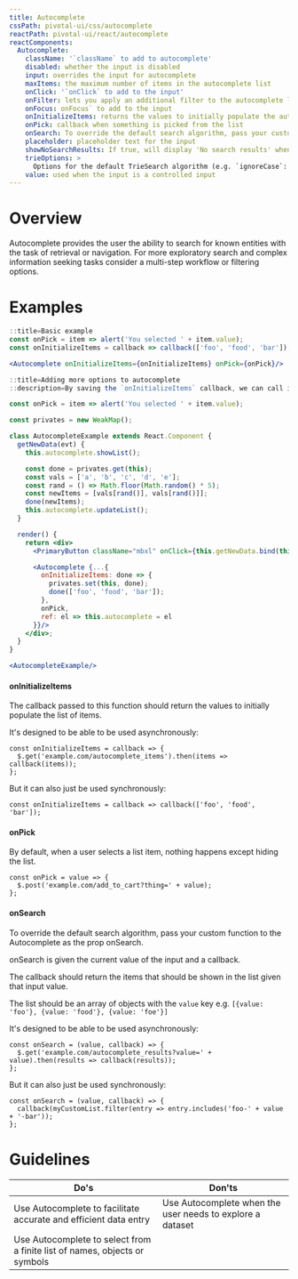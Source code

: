 ```yaml
---
title: Autocomplete
cssPath: pivotal-ui/css/autocomplete
reactPath: pivotal-ui/react/autocomplete
reactComponents:
  Autocomplete:
    className: '`className` to add to autocomplete'
    disabled: whether the input is disabled
    input: overrides the input for autocomplete
    maxItems: the maximum number of items in the autocomplete list
    onClick: '`onClick` to add to the input'
    onFilter: lets you apply an additional filter to the autocomplete list
    onFocus: onFocus` to add to the input
    onInitializeItems: returns the values to initially populate the autocomplete list
    onPick: callback when something is picked from the list
    onSearch: To override the default search algorithm, pass your custom function to the autocomplete as the prop onSearch.
    placeholder: placeholder text for the input
    showNoSearchResults: If true, will display 'No search results' when no results are matched. Valid only if no list child is passed. Eg. If you want to provide a custom search results list component, this flag will be ignored.
    trieOptions: >
      Options for the default TrieSearch algorithm (e.g. `ignoreCase`: a boolean is set to true by default, `splitOnRegEx`: a RegEx)
    value: used when the input is a controlled input
---
```


# Overview

Autocomplete provides the user the ability to search for known entities with the task of retrieval or navigation. For more exploratory search and complex information seeking tasks consider a multi-step workflow or filtering options.

# Examples

```jsx
::title=Basic example
const onPick = item => alert('You selected ' + item.value);
const onInitializeItems = callback => callback(['foo', 'food', 'bar']);

<Autocomplete onInitializeItems={onInitializeItems} onPick={onPick}/>
```

```jsx
::title=Adding more options to autocomplete
::description=By saving the `onInitializeItems` callback, we can call it whenever we need to give the autocomplete new data. We then use the `updateList()` method to update the list.

const onPick = item => alert('You selected ' + item.value);

const privates = new WeakMap();

class AutocompleteExample extends React.Component {
  getNewData(evt) {
    this.autocomplete.showList();

    const done = privates.get(this);
    const vals = ['a', 'b', 'c', 'd', 'e'];
    const rand = () => Math.floor(Math.random() * 5);
    const newItems = [vals[rand()], vals[rand()]];
    done(newItems);
    this.autocomplete.updateList();
  }

  render() {
    return <div>
      <PrimaryButton className="mbxl" onClick={this.getNewData.bind(this)}>randomize options</PrimaryButton>

      <Autocomplete {...{
        onInitializeItems: done => {
          privates.set(this, done);
          done(['foo', 'food', 'bar']);
        },
        onPick,
        ref: el => this.autocomplete = el
      }}/>
    </div>;
  }
}

<AutocompleteExample/>
```

#### onInitializeItems
The callback passed to this function should return the values to initially populate the list of items.

It's designed to be able to be used asynchronously:

```
const onInitializeItems = callback => {
  $.get('example.com/autocomplete_items').then(items => callback(items));
};
```

But it can also just be used synchronously:

```
const onInitializeItems = callback => callback(['foo', 'food', 'bar']);
```


#### onPick
By default, when a user selects a list item, nothing happens except hiding the list.

```
const onPick = value => {
  $.post('example.com/add_to_cart?thing=' + value);
};
```

#### onSearch
To override the default search algorithm, pass your custom function to the Autocomplete as the prop onSearch.

onSearch is given the current value of the input and a callback.

The callback should return the items that should be shown in the list given that input value.

The list should be an array of objects with the `value` key e.g.
`[{value: 'foo'}, {value: 'food'}, {value: 'foe'}]`

It's designed to be able to be used asynchronously:

```
const onSearch = (value, callback) => {
  $.get('example.com/autocomplete_results?value=' + value).then(results => callback(results));
};
```

But it can also just be used synchronously:

```
const onSearch = (value, callback) => {
  callback(myCustomList.filter(entry => entry.includes('foo-' + value + '-bar'));
};
```

# Guidelines

Do's         | Don'ts
-------------|----------
Use Autocomplete to facilitate accurate and efficient data entry | Use Autocomplete when the user needs to explore a dataset
Use Autocomplete to select from a finite list of names, objects or symbols |
